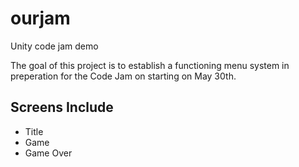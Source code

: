 # ourjam
Unity code jam demo

The goal of this project is to establish a functioning menu system in preperation for the Code Jam on starting on May 30th.

Screens Include 
- 
-	Title
-	Game
-	Game Over


